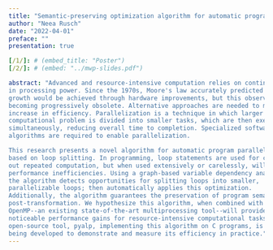 ```yaml
---
title: "Semantic-preserving optimization algorithm for automatic program parallelization"
author: "Neea Rusch"
date: "2022-04-01"
preface: ""
presentation: true

[/1/]: # (embed_title: "Poster")
[/2/]: # (embed: "../mwp-slides.pdf")

abstract: "Advanced and resource-intensive computation relies on continuous rise
in processing power. Since the 1970s, Moore's law accurately predicted this
growth would be achieved through hardware improvements, but this observation is
becoming progressively obsolete. Alternative approaches are needed to maintain
increase in efficiency. Parallelization is a technique in which larger
computational problem is divided into smaller tasks, which are then executed
simultaneously, reducing overall time to completion. Specialized software and
algorithms are required to enable parallelization.

This research presents a novel algorithm for automatic program parallelization
based on loop splitting. In programming, loop statements are used for carrying
out repeated computation, but when used extensively or carelessly, will produce
performance inefficiencies. Using a graph-based variable dependency analysis,
the algorithm detects opportunities for splitting loops into smaller,
parallelizable loops; then automatically applies this optimization.
Additionally, the algorithm guarantees the preservation of program semantics
post-transformation. We hypothesize this algorithm, when combined with
OpenMP--an existing state-of-the-art multiprocessing tool--will provide
noticeable performance gains for resource-intensive computational tasks. An
open-source tool, pyalp, implementing this algorithm on C programs, is currently
being developed to demonstrate and measure its efficiency in practice."
---
```


